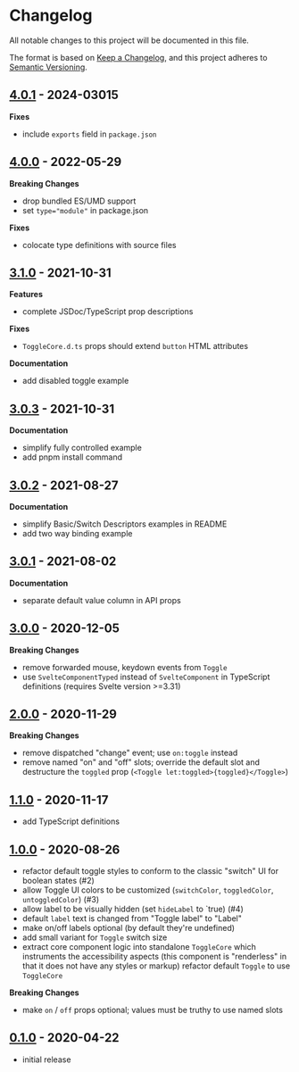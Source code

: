 # Changelog

All notable changes to this project will be documented in this file.

The format is based on [Keep a Changelog](https://keepachangelog.com/en/1.0.0/),
and this project adheres to [Semantic Versioning](https://semver.org/spec/v2.0.0.html).

## [4.0.1](https://github.com/metonym/svelte-toggle/releases/tag/v4.0.1) - 2024-03015

**Fixes**

- include `exports` field in `package.json`

## [4.0.0](https://github.com/metonym/svelte-toggle/releases/tag/v4.0.0) - 2022-05-29

**Breaking Changes**

- drop bundled ES/UMD support
- set `type="module"` in package.json

**Fixes**

- colocate type definitions with source files

## [3.1.0](https://github.com/metonym/svelte-toggle/releases/tag/v3.1.0) - 2021-10-31

**Features**

- complete JSDoc/TypeScript prop descriptions

**Fixes**

- `ToggleCore.d.ts` props should extend `button` HTML attributes

**Documentation**

- add disabled toggle example

## [3.0.3](https://github.com/metonym/svelte-toggle/releases/tag/v3.0.3) - 2021-10-31

**Documentation**

- simplify fully controlled example
- add pnpm install command

## [3.0.2](https://github.com/metonym/svelte-toggle/releases/tag/v3.0.2) - 2021-08-27

**Documentation**

- simplify Basic/Switch Descriptors examples in README
- add two way binding example

## [3.0.1](https://github.com/metonym/svelte-toggle/releases/tag/v3.0.1) - 2021-08-02

**Documentation**

- separate default value column in API props

## [3.0.0](https://github.com/metonym/svelte-toggle/releases/tag/v3.0.0) - 2020-12-05

**Breaking Changes**

- remove forwarded mouse, keydown events from `Toggle`
- use `SvelteComponentTyped` instead of `SvelteComponent` in TypeScript definitions (requires Svelte version >=3.31)

## [2.0.0](https://github.com/metonym/svelte-toggle/releases/tag/v2.0.0) - 2020-11-29

**Breaking Changes**

- remove dispatched "change" event; use `on:toggle` instead
- remove named "on" and "off" slots; override the default slot and destructure the `toggled` prop (`<Toggle let:toggled>{toggled}</Toggle>`)

## [1.1.0](https://github.com/metonym/svelte-toggle/releases/tag/v1.1.0) - 2020-11-17

- add TypeScript definitions

## [1.0.0](https://github.com/metonym/svelte-toggle/releases/tag/v1.0.0) - 2020-08-26

- refactor default toggle styles to conform to the classic "switch" UI for boolean states (#2)
- allow Toggle UI colors to be customized (`switchColor`, `toggledColor`, `untoggledColor`) (#3)
- allow label to be visually hidden (set `hideLabel` to `true) (#4)
- default `label` text is changed from "Toggle label" to "Label"
- make on/off labels optional (by default they're undefined)
- add small variant for `Toggle` switch size
- extract core component logic into standalone `ToggleCore` which instruments the accessibility aspects (this component is "renderless" in that it does not have any styles or markup)
  refactor default `Toggle` to use `ToggleCore`

**Breaking Changes**

- make `on` / `off` props optional; values must be truthy to use named slots

## [0.1.0](https://github.com/metonym/svelte-toggle/releases/tag/v0.1.0) - 2020-04-22

- initial release
